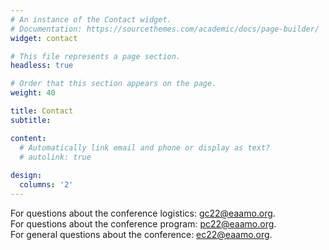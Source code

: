 ```yaml
---
# An instance of the Contact widget.
# Documentation: https://sourcethemes.com/academic/docs/page-builder/
widget: contact

# This file represents a page section.
headless: true

# Order that this section appears on the page.
weight: 40

title: Contact
subtitle:

content:
  # Automatically link email and phone or display as text?
  # autolink: true
  
design:
  columns: '2'
---
```


For questions about the conference logistics: gc22@eaamo.org.  
For questions about the conference program: pc22@eaamo.org.  
For general questions about the conference: ec22@eaamo.org.  
